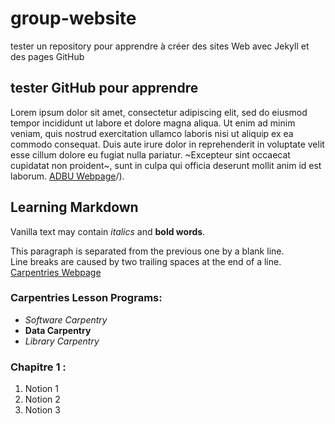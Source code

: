 # group-website
tester un repository pour apprendre à créer des sites Web avec Jekyll et des pages GitHub
## tester GitHub pour apprendre
Lorem ipsum dolor sit amet, consectetur adipiscing elit, sed do eiusmod tempor incididunt ut labore et dolore magna aliqua. Ut enim ad minim veniam, quis nostrud exercitation ullamco laboris nisi ut aliquip ex ea commodo consequat. Duis aute irure dolor in reprehenderit in voluptate velit esse cillum dolore eu fugiat nulla pariatur. ~Excepteur sint occaecat cupidatat non proident~, sunt in culpa qui officia deserunt mollit anim id est laborum.
[ADBU Webpage](https://adbu.fr/)/).

## Learning Markdown
Vanilla text may contain *italics* and **bold words**.

This paragraph is separated from the previous one by a blank line.<br/>
Line breaks
are caused by two trailing spaces at the end of a line.
[Carpentries Webpage](https://carpentries.org/)
### Carpentries Lesson Programs:
- *Software Carpentry*
- **Data Carpentry**
- *Library Carpentry*
### Chapitre 1 :
1. Notion 1
2. Notion 2
3. Notion 3
